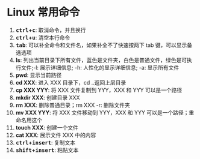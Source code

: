 # Linux 常用命令

1. **<kbd>ctrl</kbd>+<kbd>c</kbd>**: 取消命令，并且换行
2. **<kbd>ctrl</kbd>+<kbd>u</kbd>**: 清空本行命令
3. **<kbd>tab</kbd>**: 可以补全命令和文件名，如果补全不了快速按两下 tab 键，可以显示备选选项
4. **ls**: 列出当前目录下所有文件，蓝色是文件夹，白色是普通文件，绿色是可执行文件;-l: 展示详细信息; -h: 人性化的显示详细信息; -a: 显示所有文件
5. **pwd**: 显示当前路径
6. **cd XXX**: 进入 XXX 目录下，cd ..返回上层目录
7. **cp XXX YYY**: 将 XXX 文件复制到 YYY，XXX 和 YYY 可以是一个路径
8. **mkdir XXX**: 创建目录 XXX
9. **rm XXX**: 删除普通目录；rm XXX -r: 删除文件夹
10. **mv XXX YYY**: 将 XXX 文件移动到 YYY，XXX 和 YYY 可以是一个路径；重命名用这个
11. **touch XXX**: 创建一个文件
12. **cat XXX**: 展示文件 XXX 中的内容
13. **<kbd>ctrl</kbd>+<kbd>insert</kbd>**: 复制文本
14. **<kbd>shift</kbd>+<kbd>insert</kbd>**: 粘贴文本
